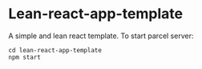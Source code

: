 # Lean-react-app-template
A simple and lean react template.
To start parcel server:
~~~
cd lean-react-app-template
npm start
~~~
